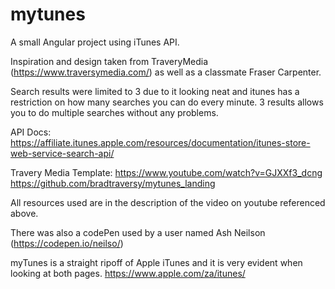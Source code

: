 # mytunes
A small Angular project using iTunes API.

Inspiration and design taken from TraveryMedia (https://www.traversymedia.com/)
as well as a classmate Fraser Carpenter.

Search results were limited to 3 due to it looking neat and itunes has a restriction on how many searches you can do
every minute. 3 results allows you to do multiple searches without any problems.


API Docs: https://affiliate.itunes.apple.com/resources/documentation/itunes-store-web-service-search-api/

Travery Media Template: https://www.youtube.com/watch?v=GJXXf3_dcng
                        https://github.com/bradtraversy/mytunes_landing
                        
                        
All resources used are in the description of the video on youtube referenced above.

There was also a codePen used by a user named Ash Neilson (https://codepen.io/neilso/)

myTunes is a straight ripoff of Apple iTunes and it is very evident when looking at both pages.
https://www.apple.com/za/itunes/
